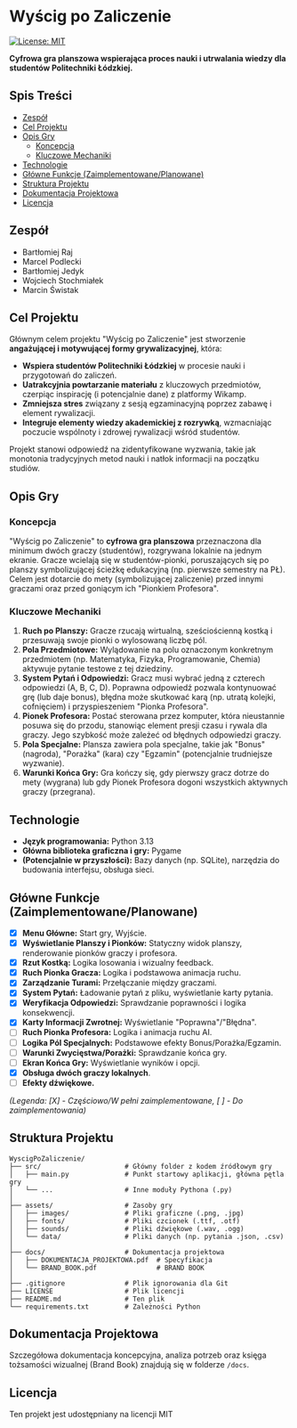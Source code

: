 # Wyścig po Zaliczenie

[![License: MIT](https://img.shields.io/badge/License-MIT-yellow.svg)](https://opensource.org/licenses/MIT) <!-- Możesz zmienić lub usunąć licencję -->

**Cyfrowa gra planszowa wspierająca proces nauki i utrwalania wiedzy dla studentów Politechniki Łódzkiej.**

<!-- Opcjonalnie: Krótki screenshot lub GIF pokazujący grę -->
<!-- ![Gameplay Screenshot](link_do_obrazka.png) -->

## Spis Treści

*   [Zespół](#zespół)
*   [Cel Projektu](#cel-projektu)
*   [Opis Gry](#opis-gry)
    *   [Koncepcja](#koncepcja)
    *   [Kluczowe Mechaniki](#kluczowe-mechaniki)
*   [Technologie](#technologie)
*   [Główne Funkcje (Zaimplementowane/Planowane)](#główne-funkcje-zaimplementowaneplanowane)
*   [Struktura Projektu](#struktura-projektu)
*   [Dokumentacja Projektowa](#dokumentacja-projektowa)
*   [Licencja](#licencja)

## Zespół

*   Bartłomiej Raj
*   Marcel Podlecki
*   Bartłomiej Jedyk
*   Wojciech Stochmiałek
*   Marcin Świstak

## Cel Projektu

Głównym celem projektu "Wyścig po Zaliczenie" jest stworzenie **angażującej i motywującej formy grywalizacyjnej**, która:

*   **Wspiera studentów Politechniki Łódzkiej** w procesie nauki i przygotowań do zaliczeń.
*   **Uatrakcyjnia powtarzanie materiału** z kluczowych przedmiotów, czerpiąc inspirację (i potencjalnie dane) z platformy Wikamp.
*   **Zmniejsza stres** związany z sesją egzaminacyjną poprzez zabawę i element rywalizacji.
*   **Integruje elementy wiedzy akademickiej z rozrywką**, wzmacniając poczucie wspólnoty i zdrowej rywalizacji wśród studentów.

Projekt stanowi odpowiedź na zidentyfikowane wyzwania, takie jak monotonia tradycyjnych metod nauki i natłok informacji na początku studiów.

## Opis Gry

### Koncepcja

"Wyścig po Zaliczenie" to **cyfrowa gra planszowa** przeznaczona dla minimum dwóch graczy (studentów), rozgrywana lokalnie na jednym ekranie. Gracze wcielają się w studentów-pionki, poruszających się po planszy symbolizującej ścieżkę edukacyjną (np. pierwsze semestry na PŁ). Celem jest dotarcie do mety (symbolizującej zaliczenie) przed innymi graczami oraz przed goniącym ich "Pionkiem Profesora".

### Kluczowe Mechaniki

1.  **Ruch po Planszy:** Gracze rzucają wirtualną, sześciościenną kostką i przesuwają swoje pionki o wylosowaną liczbę pól.
2.  **Pola Przedmiotowe:** Wylądowanie na polu oznaczonym konkretnym przedmiotem (np. Matematyka, Fizyka, Programowanie, Chemia) aktywuje pytanie testowe z tej dziedziny.
3.  **System Pytań i Odpowiedzi:** Gracz musi wybrać jedną z czterech odpowiedzi (A, B, C, D). Poprawna odpowiedź pozwala kontynuować grę (lub daje bonus), błędna może skutkować karą (np. utratą kolejki, cofnięciem) i przyspieszeniem "Pionka Profesora".
4.  **Pionek Profesora:** Postać sterowana przez komputer, która nieustannie posuwa się do przodu, stanowiąc element presji czasu i rywala dla graczy. Jego szybkość może zależeć od błędnych odpowiedzi graczy.
5.  **Pola Specjalne:** Plansza zawiera pola specjalne, takie jak "Bonus" (nagroda), "Porażka" (kara) czy "Egzamin" (potencjalnie trudniejsze wyzwanie).
6.  **Warunki Końca Gry:** Gra kończy się, gdy pierwszy gracz dotrze do mety (wygrana) lub gdy Pionek Profesora dogoni wszystkich aktywnych graczy (przegrana).

## Technologie

*   **Język programowania:** Python 3.13
*   **Główna biblioteka graficzna i gry:** Pygame
*   **(Potencjalnie w przyszłości):** Bazy danych (np. SQLite), narzędzia do budowania interfejsu, obsługa sieci.

## Główne Funkcje (Zaimplementowane/Planowane)

*   [X] **Menu Główne:** Start gry, Wyjście.
*   [x] **Wyświetlanie Planszy i Pionków:** Statyczny widok planszy, renderowanie pionków graczy i profesora.
*   [x] **Rzut Kostką:** Logika losowania i wizualny feedback.
*   [x] **Ruch Pionka Gracza:** Logika i podstawowa animacja ruchu.
*   [x] **Zarządzanie Turami:** Przełączanie między graczami.
*   [x] **System Pytań:** Ładowanie pytań z pliku, wyświetlanie karty pytania.
*   [x] **Weryfikacja Odpowiedzi:** Sprawdzanie poprawności i logika konsekwencji.
*   [x] **Karty Informacji Zwrotnej:** Wyświetlanie "Poprawna"/"Błędna".
*   [ ] **Ruch Pionka Profesora:** Logika i animacja ruchu AI.
*   [ ] **Logika Pól Specjalnych:** Podstawowe efekty Bonus/Porażka/Egzamin.
*   [ ] **Warunki Zwycięstwa/Porażki:** Sprawdzanie końca gry.
*   [ ] **Ekran Końca Gry:** Wyświetlanie wyników i opcji.
*   [x] **Obsługa dwóch graczy lokalnych**.
*   [ ] **Efekty dźwiękowe.**

*(Legenda: [X] - Częściowo/W pełni zaimplementowane, [ ] - Do zaimplementowania)*

## Struktura Projektu
```plaintext
WyscigPoZaliczenie/
├── src/                     # Główny folder z kodem źródłowym gry
│   ├── main.py              # Punkt startowy aplikacji, główna pętla gry
│   └── ...                  # Inne moduły Pythona (.py)
│
├── assets/                  # Zasoby gry
│   ├── images/              # Pliki graficzne (.png, .jpg)
│   ├── fonts/               # Pliki czcionek (.ttf, .otf)
│   ├── sounds/              # Pliki dźwiękowe (.wav, .ogg)
│   └── data/                # Pliki danych (np. pytania .json, .csv)
│
├── docs/                    # Dokumentacja projektowa
│   ├── DOKUMENTACJA_PROJEKTOWA.pdf  # Specyfikacja
│   └── BRAND_BOOK.pdf               # BRAND BOOK
│
├── .gitignore               # Plik ignorowania dla Git
├── LICENSE                  # Plik licencji
├── README.md                # Ten plik
└── requirements.txt         # Zależności Python
```
## Dokumentacja Projektowa

Szczegółowa dokumentacja koncepcyjna, analiza potrzeb oraz księga tożsamości wizualnej (Brand Book) znajdują się w folderze `/docs`.

## Licencja

Ten projekt jest udostępniany na licencji MIT
